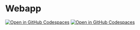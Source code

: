 # Webapp
[![Open in GitHub Codespaces](https://github.com/codespaces/badge.svg)](https://codespaces.new/geovanams/webappGe)
[![Open in GitHub Codespaces](https://github.com/codespaces/badge.svg)](https://codespaces.new/geovanams/webappGe?quickstart=1)
